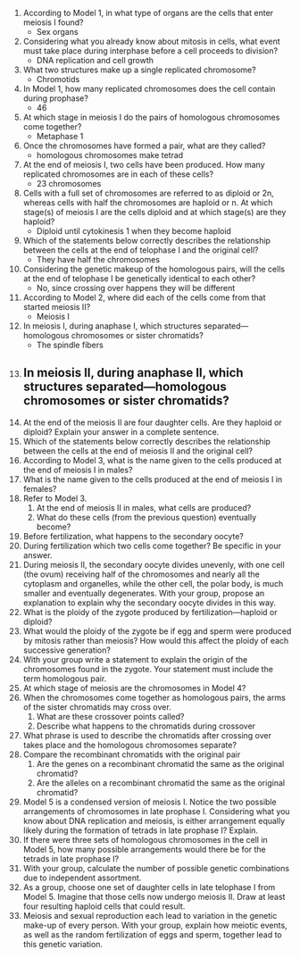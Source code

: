 1. According to Model 1, in what type of organs are the cells that enter meiosis I found?
	- Sex organs
2. Considering what you already know about mitosis in cells, what event must take place during interphase before a cell proceeds to division?
	- DNA replication and cell growth
3. What two structures make up a single replicated chromosome?
	- Chromotids
4. In Model 1, how many replicated chromosomes does the cell contain during prophase?
	- 46
5. At which stage in meiosis I do the pairs of homologous chromosomes come together?
	- Metaphase 1
6. Once the chromosomes have formed a pair, what are they called?
	- homologous chromosomes make tetrad
7. At the end of meiosis I, two cells have been produced. How many replicated chromosomes are in each of these cells?
	- 23 chromosomes
8. Cells with a full set of chromosomes are referred to as diploid or 2n, whereas cells with half the chromosomes are haploid or n. At which stage(s) of meiosis I are the cells diploid and at which stage(s) are they haploid?
	- Diploid until cytokinesis 1 when they become haploid
9. Which of the statements below correctly describes the relationship between the cells at the end of telophase I and the original cell?
	- They have half the chromosomes
10. Considering the genetic makeup of the homologous pairs, will the cells at the end of telophase I be genetically identical to each other?
	- No, since crossing over happens they will be different
11. According to Model 2, where did each of the cells come from that started meiosis II?
	- Meiosis I
12. In meiosis I, during anaphase I, which structures separated—homologous chromosomes or sister chromatids?
	- The spindle fibers
13. In meiosis II, during anaphase II, which structures separated—homologous chromosomes or sister chromatids?
	- 
14. At the end of the meiosis II are four daughter cells. Are they haploid or diploid? Explain your answer in a complete sentence.
15. Which of the statements below correctly describes the relationship between the cells at the end of meiosis II and the original cell?
16. According to Model 3, what is the name given to the cells produced at the end of meiosis I in males?
17. What is the name given to the cells produced at the end of meiosis I in females?
18. Refer to Model 3.
	1. At the end of meiosis II in males, what cells are produced?
	2. What do these cells (from the previous question) eventually become?
19. Before fertilization, what happens to the secondary oocyte?
20. During fertilization which two cells come together? Be specific in your answer.
21. During meiosis II, the secondary oocyte divides unevenly, with one cell (the ovum) receiving half of the chromosomes and nearly all the cytoplasm and organelles, while the other cell, the polar body, is much smaller and eventually degenerates. With your group, propose an explanation to explain why the secondary oocyte divides in this way.
22. What is the ploidy of the zygote produced by fertilization—haploid or diploid?
23. What would the ploidy of the zygote be if egg and sperm were produced by mitosis rather than meiosis? How would this affect the ploidy of each successive generation?
24. With your group write a statement to explain the origin of the chromosomes found in the zygote. Your statement must include the term homologous pair.
25. At which stage of meiosis are the chromosomes in Model 4?
26. When the chromosomes come together as homologous pairs, the arms of the sister chromatids may cross over.
	1. What are these crossover points called?
	2. Describe what happens to the chromatids during crossover
27. What phrase is used to describe the chromatids after crossing over takes place and the homologous chromosomes separate?
28. Compare the recombinant chromatids with the original pair
	1. Are the genes on a recombinant chromatid the same as the original chromatid?
	2. Are the alleles on a recombinant chromatid the same as the original chromatid?
29. Model 5 is a condensed version of meiosis I. Notice the two possible arrangements of chromosomes in late prophase I. Considering what you know about DNA replication and meiosis, is either arrangement equally likely during the formation of tetrads in late prophase I? Explain.
30. If there were three sets of homologous chromosomes in the cell in Model 5, how many possible arrangements would there be for the tetrads in late prophase I?
31. With your group, calculate the number of possible genetic combinations due to independent assortment.
32. As a group, choose one set of daughter cells in late telophase I from Model 5. Imagine that those cells now undergo meiosis II. Draw at least four resulting haploid cells that could result.
33. Meiosis and sexual reproduction each lead to variation in the genetic make-up of every person. With your group, explain how meiotic events, as well as the random fertilization of eggs and sperm, together lead to this genetic variation.